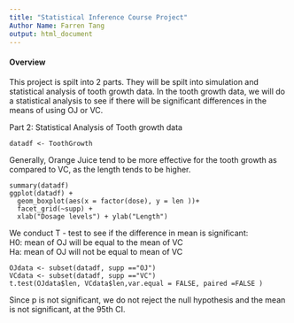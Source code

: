 ```yaml
---
title: "Statistical Inference Course Project"
Author Name: Farren Tang
output: html_document
---
```


#### Overview
This project is spilt into 2 parts. They will be spilt into simulation and statistical analysis of tooth growth data. In the tooth growth data, we will do a statistical analysis to see if there will be significant differences in the means of using OJ or VC. 




Part 2: Statistical Analysis of Tooth growth data 
```{r, loading data}
datadf <- ToothGrowth
```

Generally, Orange Juice tend to be more effective for the tooth growth as compared to VC, as the length tends to be higher. 
```{r, summary of data}
summary(datadf)
ggplot(datadf) +
  geom_boxplot(aes(x = factor(dose), y = len ))+
  facet_grid(~supp) +
  xlab("Dosage levels") + ylab("Length")
```

We conduct T - test to see if the difference in mean is significant:  
H0: mean of OJ will be equal to the mean of VC  
Ha: mean of OJ will not be equal to mean of VC  
```{r, confidence level}
OJdata <- subset(datadf, supp =="OJ")
VCdata <- subset(datadf, supp =="VC")
t.test(OJdata$len, VCdata$len,var.equal = FALSE, paired =FALSE )
```
Since p is not significant, we do not reject the null hypothesis and the mean is not significant, at the 95th CI. 

